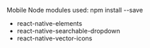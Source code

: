 Mobile Node modules used: npm install --save
- react-native-elements
- react-native-searchable-dropdown
- react-native-vector-icons
